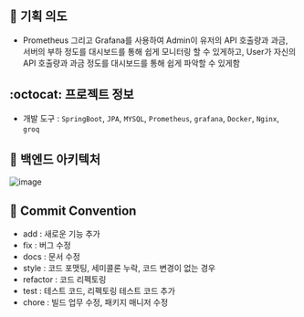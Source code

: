 ## :pushpin: 기획 의도
- Prometheus 그리고 Grafana를 사용하여 Admin이 유저의 API 호출량과 과금, 서버의 부하 정도를 대시보드를 통해 쉽게 모니터링 할 수 있게하고,  User가 자신의 API 호출량과 과금 정도를 대시보드를 통해 쉽게 파악할 수 있게함

## :octocat: 프로젝트 정보
- 개발 도구 : `SpringBoot`, `JPA`, `MYSQL`, `Prometheus`, `grafana`, `Docker`, `Nginx`, `groq`


## :hammer: 백엔드 아키텍처
![image](https://github.com/user-attachments/assets/7eb5a179-1dd3-4860-b5f2-78fa834c480c)



## :construction: Commit Convention
- add : 새로운 기능 추가
- fix : 버그 수정
- docs : 문서 수정
- style : 코드 포맷팅, 세미콜론 누락, 코드 변경이 없는 경우
- refactor : 코드 리펙토링
- test : 테스트 코드, 리펙토링 테스트 코드 추가
- chore : 빌드 업무 수정, 패키지 매니저 수정



